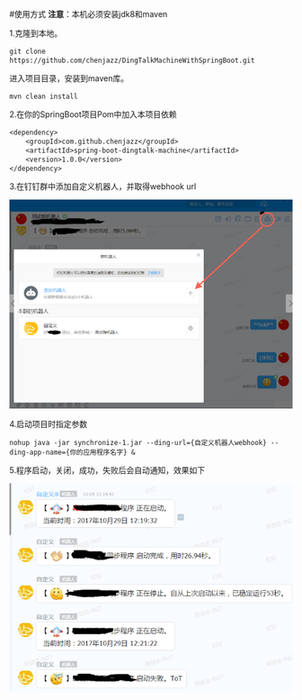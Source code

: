 #使用方式
**注意**：本机必须安装jdk8和maven

1.克隆到本地。
```
git clone https://github.com/chenjazz/DingTalkMachineWithSpringBoot.git
```
进入项目目录，安装到maven库。
```
mvn clean install
```

2.在你的SpringBoot项目Pom中加入本项目依赖
```
<dependency>
    <groupId>com.github.chenjazz</groupId>
    <artifactId>spring-boot-dingtalk-machine</artifactId>
    <version>1.0.0</version>
</dependency>
```

3.在钉钉群中添加自定义机器人，并取得webhook url

![](image33333.png)

4.启动项目时指定参数
```
nohup java -jar synchronize-1.jar --ding-url={自定义机器人webhook} --ding-app-name={你的应用程序名字} &
```

5.程序启动，关闭，成功，失败后会自动通知，效果如下

![](image444.png)
